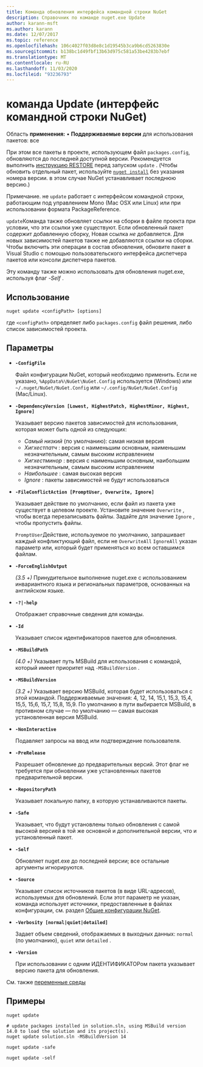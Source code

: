 ```yaml
---
title: Команда обновления интерфейса командной строки NuGet
description: Справочник по команде nuget.exe Update
author: karann-msft
ms.author: karann
ms.date: 12/07/2017
ms.topic: reference
ms.openlocfilehash: 106c4027f03d8e8c1d19545b3ca9b6cd5263830e
ms.sourcegitcommit: b138bc1d49fbf13b63d975c581a53be4283b7ebf
ms.translationtype: MT
ms.contentlocale: ru-RU
ms.lasthandoff: 11/03/2020
ms.locfileid: "93236793"
---
```

# <a name="update-command-nuget-cli"></a>команда Update (интерфейс командной строки NuGet)

Область **применения:** &bullet; **Поддерживаемые версии** для использования пакетов: все

При этом все пакеты в проекте, использующем файл `packages.config`, обновляются до последней доступной версии. Рекомендуется выполнить [инструкцию RESTORE](cli-ref-restore.md) перед запуском `update` . (Чтобы обновить отдельный пакет, используйте [`nuget install`](cli-ref-install.md) без указания номера версии. в этом случае NuGet устанавливает последнюю версию.)

Примечание. не `update` работает с интерфейсом командной строки, работающим под управлением Mono (Mac OSX или Linux) или при использовании формата PackageReference.

`update`Команда также обновляет ссылки на сборки в файле проекта при условии, что эти ссылки уже существуют. Если обновленный пакет содержит добавленную сборку, Новая ссылка *не* добавляется. Для новых зависимостей пакетов также не добавляются ссылки на сборки. Чтобы включить эти операции в состав обновления, обновите пакет в Visual Studio с помощью пользовательского интерфейса диспетчера пакетов или консоли диспетчера пакетов.

Эту команду также можно использовать для обновления nuget.exe, используя флаг *-Self* .

## <a name="usage"></a>Использование

```cli
nuget update <configPath> [options]
```

где `<configPath>` определяет либо `packages.config` файл решения, либо список зависимостей проекта.

## <a name="options"></a>Параметры

- **`-ConfigFile`**

  Файл конфигурации NuGet, который необходимо применить. Если не указано, `%AppData%\NuGet\NuGet.Config` используется (Windows) или `~/.nuget/NuGet/NuGet.Config` или `~/.config/NuGet/NuGet.Config` (Mac/Linux).
  
- **`-DependencyVersion [Lowest, HighestPatch, HighestMinor, Highest, Ignore]`**

  Указывает версию пакетов зависимостей для использования, которая может быть одной из следующих:<br/><ul><li>*Самый низкий* (по умолчанию): самая низкая версия</li><li>*Хигхестпатч* : версия с наименьшим основным, наименьшим незначительным, самым высоким исправлением</li><li>*Хигхестминор* : версия с наименьшим основным, наибольшим незначительным, самым высоким исправлением</li><li>*Наибольшее* : самая высокая версия</li><li>*Ignore* : пакеты зависимостей не будут использоваться</li></ul>

- **`-FileConflictAction [PromptUser, Overwrite, Ignore]`**

  Указывает действие по умолчанию, если файл из пакета уже существует в целевом проекте. Установите значение `Overwrite` , чтобы всегда перезаписывать файлы. Задайте для значение `Ignore` , чтобы пропустить файлы.

  `PromptUser`Действие, используемое по умолчанию, запрашивает каждый конфликтующий файл, если не `OverwriteAll` `IgnoreAll` указан параметр или, который будет применяться ко всем оставшимся файлам.

- **`-ForceEnglishOutput`**

  *(3.5 +)* Принудительное выполнение nuget.exe с использованием инвариантного языка и региональных параметров, основанных на английском языке.

- **`-?|-help`**

  Отображает справочные сведения для команды.

- **`-Id`**

  Указывает список идентификаторов пакетов для обновления.

- **`-MSBuildPath`**

  *(4.0 +)* Указывает путь MSBuild для использования с командой, который имеет приоритет над `-MSBuildVersion` .

- **`-MSBuildVersion`**

  *(3.2 +)* Указывает версию MSBuild, которая будет использоваться с этой командой. Поддерживаемые значения: 4, 12, 14, 15,1, 15,3, 15,4, 15,5, 15,6, 15,7, 15,8, 15,9. По умолчанию в пути выбирается MSBuild, в противном случае — по умолчанию — самая высокая установленная версия MSBuild.

- **`-NonInteractive`**

  Подавляет запросы на ввод или подтверждение пользователя.

- **`-PreRelease`**

  Разрешает обновление до предварительных версий. Этот флаг не требуется при обновлении уже установленных пакетов предварительной версии.

- **`-RepositoryPath`**

  Указывает локальную папку, в которую устанавливаются пакеты.

- **`-Safe`**

  Указывает, что будут установлены только обновления с самой высокой версией в той же основной и дополнительной версии, что и установленный пакет.

- **`-Self`**

  Обновляет nuget.exe до последней версии; все остальные аргументы игнорируются.

- **`-Source`**

  Указывает список источников пакетов (в виде URL-адресов), используемых для обновлений. Если этот параметр не указан, команда использует источники, предоставленные в файлах конфигурации, см. раздел [Общие конфигурации NuGet](../../consume-packages/configuring-nuget-behavior.md).

- **`-Verbosity [normal|quiet|detailed]`**

  Задает объем сведений, отображаемых в выходных данных: `normal` (по умолчанию), `quiet` или `detailed` .

- **`-Version`**

  При использовании с одним ИДЕНТИФИКАТОРом пакета указывает версию пакета для обновления.

См. также [переменные среды](cli-ref-environment-variables.md)

## <a name="examples"></a>Примеры

```cli
nuget update

# update packages installed in solution.sln, using MSBuild version 14.0 to load the solution and its project(s).
nuget update solution.sln -MSBuildVersion 14

nuget update -safe

nuget update -self
```
